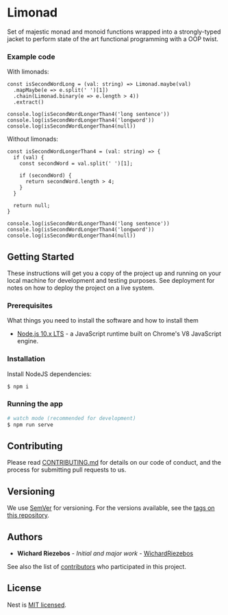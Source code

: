 # Limonad
Set of majestic monad and monoid functions wrapped into a strongly-typed jacket to perform state of the art functional programming with a OOP twist.

### Example code

With limonads:
```
const isSecondWordLong = (val: string) => Limonad.maybe(val)
  .mapMaybe(e => e.split(' ')[1])
  .chain(Limonad.binary(e => e.length > 4))
  .extract()

console.log(isSecondWordLongerThan4('long sentence'))
console.log(isSecondWordLongerThan4('longword'))
console.log(isSecondWordLongerThan4(null))
```

Without limonads:
```
const isSecondWordLongerThan4 = (val: string) => {
  if (val) {
    const secondWord = val.split(' ')[1];

    if (secondWord) {
      return secondWord.length > 4;
    }
  }

  return null;
}

console.log(isSecondWordLongerThan4('long sentence'))
console.log(isSecondWordLongerThan4('longword'))
console.log(isSecondWordLongerThan4(null))
```

## Getting Started
These instructions will get you a copy of the project up and running on your local machine for development and testing purposes. See deployment for notes on how to deploy the project on a live system.

### Prerequisites

What things you need to install the software and how to install them

* [Node.js 10.x LTS](https://nodejs.org/en/) - a JavaScript runtime built on Chrome's V8 JavaScript engine.

### Installation

Install NodeJS dependencies:
```bash
$ npm i
```

### Running the app


```bash
# watch mode (recommended for development)
$ npm run serve
```

## Contributing

Please read [CONTRIBUTING.md](#) for details on our code of conduct, and the process for submitting pull requests to us.

## Versioning

We use [SemVer](http://semver.org/) for versioning. For the versions available, see the [tags on this repository](#). 

## Authors

* **Wichard Riezebos** - *Initial and major work* - [WichardRiezebos](https://github.com/WichardRiezebos)

See also the list of [contributors](h#) who participated in this project.

## License

  
Nest is [MIT licensed](LICENSE).
